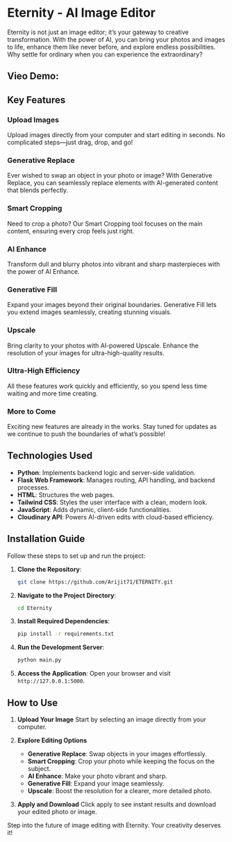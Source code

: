 # Eternity - AI Image Editor

Eternity is not just an image editor; it’s your gateway to creative transformation. With the power of AI, you can bring your photos and images to life, enhance them like never before, and explore endless possibilities. Why settle for ordinary when you can experience the extraordinary?


## Vieo Demo:


## Key Features

### Upload Images
Upload images directly from your computer and start editing in seconds. No complicated steps—just drag, drop, and go!

### Generative Replace
Ever wished to swap an object in your photo or image? With Generative Replace, you can seamlessly replace elements with AI-generated content that blends perfectly.

### Smart Cropping
Need to crop a photo? Our Smart Cropping tool focuses on the main content, ensuring every crop feels just right.

### AI Enhance
Transform dull and blurry photos into vibrant and sharp masterpieces with the power of AI Enhance.

### Generative Fill
Expand your images beyond their original boundaries. Generative Fill lets you extend images seamlessly, creating stunning visuals.

### Upscale
Bring clarity to your photos with AI-powered Upscale. Enhance the resolution of your images for ultra-high-quality results.

### Ultra-High Efficiency
All these features work quickly and efficiently, so you spend less time waiting and more time creating.

### More to Come
Exciting new features are already in the works. Stay tuned for updates as we continue to push the boundaries of what’s possible!

## Technologies Used
- **Python**: Implements backend logic and server-side validation.
- **Flask Web Framework**: Manages routing, API handling, and backend processes.
- **HTML**: Structures the web pages.
- **Tailwind CSS**: Styles the user interface with a clean, modern look.
- **JavaScript**: Adds dynamic, client-side functionalities.
- **Cloudinary API**: Powers AI-driven edits with cloud-based efficiency.

## Installation Guide
Follow these steps to set up and run the project:

1. **Clone the Repository**:
   ```bash
   git clone https://github.com/Arijit71/ETERNITY.git
   ```
2. **Navigate to the Project Directory**:
   ```bash
   cd Eternity
   ```
3. **Install Required Dependencies**:
   ```bash
   pip install -r requirements.txt
   ```
4. **Run the Development Server**:
   ```bash
   python main.py
   ```
5. **Access the Application**:
   Open your browser and visit `http://127.0.0.1:5000`.


## How to Use

1. **Upload Your Image**
   Start by selecting an image directly from your computer.

2. **Explore Editing Options**
   - **Generative Replace**: Swap objects in your images effortlessly.
   - **Smart Cropping**: Crop your photo while keeping the focus on the subject.
   - **AI Enhance**: Make your photo vibrant and sharp.
   - **Generative Fill**: Expand your image seamlessly.
   - **Upscale**: Boost the resolution for a clearer, more detailed photo.

3. **Apply and Download**
   Click apply to see instant results and download your edited photo or image.


Step into the future of image editing with Eternity. Your creativity deserves it!